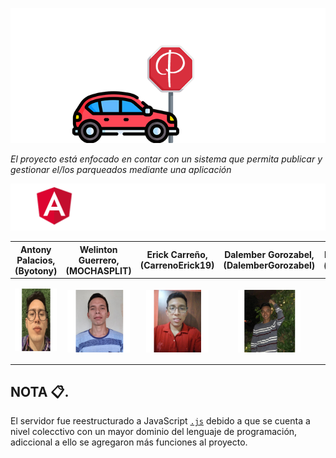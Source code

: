 <p align="center"><img src="https://github.com/Byotony/logospng/blob/main/PNG/PROYECTO%20PARKING%20BLANCO%20GIT.png"/></p>

_El proyecto está enfocado en contar con un sistema que permita publicar y gestionar el/los parqueados mediante una aplicación_

![Participantes](https://github.com/Byotony/logospng/blob/main/PNG/Participantes%20WHITE.png)



| Antony Palacios, (Byotony) | Welinton Guerrero, (MOCHASPLIT) | Erick Carreño, (CarrenoErick19) | Dalember Gorozabel, (DalemberGorozabel) | Benjie González, (benjiegonzalez) | Jose Arteaga, (Pepo3009) |
| ------ | ------ | ------ | ------ |  ------ | ------ |
|<p align="center"><a href="https://github.com/byotony"><img src="https://github.com/Byotony/logospng/blob/main/PNG/Byonetta.png" text-align="center" width="100" height="100"/></a></p>|<p align="center"><a href="https://github.com/MOCHASPLIT"><img src="https://github.com/Byotony/logospng/blob/main/PNG/Guerrero.png" align="center" width="100" height="100"/></a></p>|<p align="center"><a href="https://github.com/CarrenoErick19"><img src="https://github.com/Byotony/logospng/blob/main/PNG/Rogger.png" align="center" width="100" height="100"/></a></p>|<p align="center"><a href="https://github.com/DalemberGorozabel"><img src="https://github.com/Byotony/logospng/blob/main/PNG/DALEMBER.png" align="center" width="100" height="100"/></a></p>|<p align="center"><a href="https://github.com/benjiegonzalez"><img src="https://github.com/Byotony/logospng/blob/main/PNG/Benjie.png" align="center" width="100" height="100"/></a></p>|<p align="center"><a href="https://github.com/Pepo3009"><img src="https://github.com/Byotony/logospng/blob/main/PNG/pepo.png" align="center" width="100" height="100"/></a></p>|


## NOTA :clipboard:.

El servidor fue reestructurado a JavaScript [`.js`](https://developer.mozilla.org/es/docs/Learn/JavaScript/First_steps/What_is_JavaScript) debido a que se cuenta a nivel colecctivo con un mayor dominio del lenguaje de programación, adiccional a ello se agregaron más funciones al proyecto. 